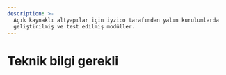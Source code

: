```yaml
---
description: >-
  Açık kaynaklı altyapılar için iyzico tarafından yalın kurulumlarda
  geliştirilmiş ve test edilmiş modüller.
---
```


# Teknik bilgi gerekli

